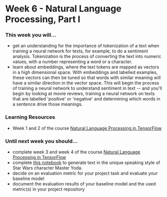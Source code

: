 # Week 6 - Natural Language Processing, Part I

### This week you will...

* get an understanding for the importance of tokenization of a text when training a neural network for texts, for example, to do a sentiment analysis. Tokenization is the process of converting the text into numeric values, with a number representing a word or a character.
* learn about embeddings, where the text tokens are mapped as vectors in a high dimensional space. With embeddings and labelled examples, these vectors can then be tuned so that words with similar meaning will have a similar direction in the vector space. This will begin the process of training a neural network to understand sentiment in text -- and you'll begin by looking at movie reviews, training a neural network on texts that are labelled 'positive' or 'negative' and determining which words in a sentence drive those meanings.

### Learning Resources

* Week 1 and 2 of the course [Natural Language Processing in TensorFlow](https://www.coursera.org/learn/natural-language-processing-tensorflow)

### Until next week you should...

* complete week 3 and week 4 of the course [Natural Language Processing in TensorFlow](https://www.coursera.org/learn/natural-language-processing-tensorflow)
* complete [this notebook](https://colab.research.google.com/github/opencampus-sh/course-material/blob/main/machine-learning-with-tensorflow/week-06/Week6\_Notebook\_Yoda-Corpus.ipynb) to generate text in the unique speaking style of Star Wars character Master Yoda.
* decide on an evaluation metric for your project task and evaluate your baseline model
* document the evaluation results of your baseline model and the used metric(s) in your project repository
